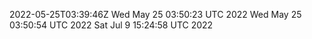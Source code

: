 2022-05-25T03:39:46Z
Wed May 25 03:50:23 UTC 2022
Wed May 25 03:50:54 UTC 2022
Sat Jul  9 15:24:58 UTC 2022
